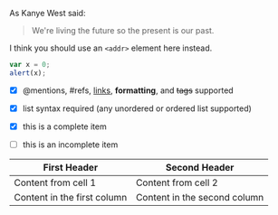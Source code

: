 As Kanye West said:

> We're living the future so
> the present is our past.


I think you should use an
`<addr>` element here instead.

```javascript
var x = 0;
alert(x);
```


- [x] @mentions, #refs, [links](), **formatting**, and <del>tags</del> supported
- [x] list syntax required (any unordered or ordered list supported)
- [x] this is a complete item
- [ ] this is an incomplete item


First Header | Second Header
------------ | -------------
Content from cell 1 | Content from cell 2
Content in the first column | Content in the second column
